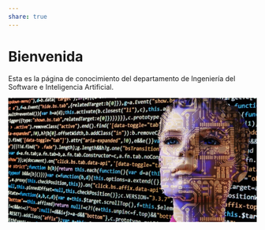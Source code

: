 ```yaml
---  
share: true  
---  
```

  
  
# Bienvenida  
  
Esta es la página de conocimiento del departamento de Ingeniería del Software e Inteligencia Artificial.  
  
![placeholder.png](../assets/img/placeholder.png)  
